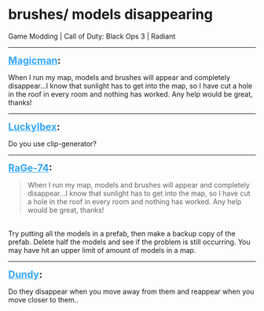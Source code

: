 # brushes/ models disappearing
Game Modding | Call of Duty: Black Ops 3 | Radiant

---
<strong style="font-size: 1.4em;"><span style="text-decoration: underline;text-decoration-color: #34a7f9;"><span style="color:#34a7f9;">Magicman</span></span>:</strong>

<p>When I run my map, models and brushes will appear and completely disappear...I know that sunlight has to get into the map, so I have cut a hole in the roof in every room and nothing has worked. Any help would be great, thanks!</p>

---
<strong style="font-size: 1.4em;"><span style="text-decoration: underline;text-decoration-color: #34a7f9;"><span style="color:#34a7f9;">LuckyIbex</span></span>:</strong>

<p>Do you use clip-generator?</p>

---
<strong style="font-size: 1.4em;"><span style="text-decoration: underline;text-decoration-color: #34a7f9;"><span style="color:#34a7f9;">RaGe-74</span></span>:</strong>

<p><blockquote>When I run my map, models and brushes will appear and completely disappear...I know that sunlight has to get into the map, so I have cut a hole in the roof in every room and nothing has worked. Any help would be great, thanks!<br /></blockquote><br />Try putting all the models in a prefab, then make a backup copy of the prefab. Delete half the models and see if the problem is still occurring. You may have hit an upper limit of amount of models in a map.</p>

---
<strong style="font-size: 1.4em;"><span style="text-decoration: underline;text-decoration-color: #34a7f9;"><span style="color:#34a7f9;">Dundy</span></span>:</strong>

<p>Do they disappear when you move away from them and reappear when you move closer to them..</p>
